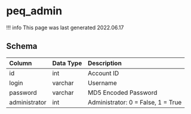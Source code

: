 # peq_admin

!!! info
	This page was last generated 2022.06.17

## Schema

| Column | Data Type | Description |
| :--- | :--- | :--- |
| id | int | Account ID |
| login | varchar | Username |
| password | varchar | MD5 Encoded Password |
| administrator | int | Administrator: 0 = False, 1 = True |

